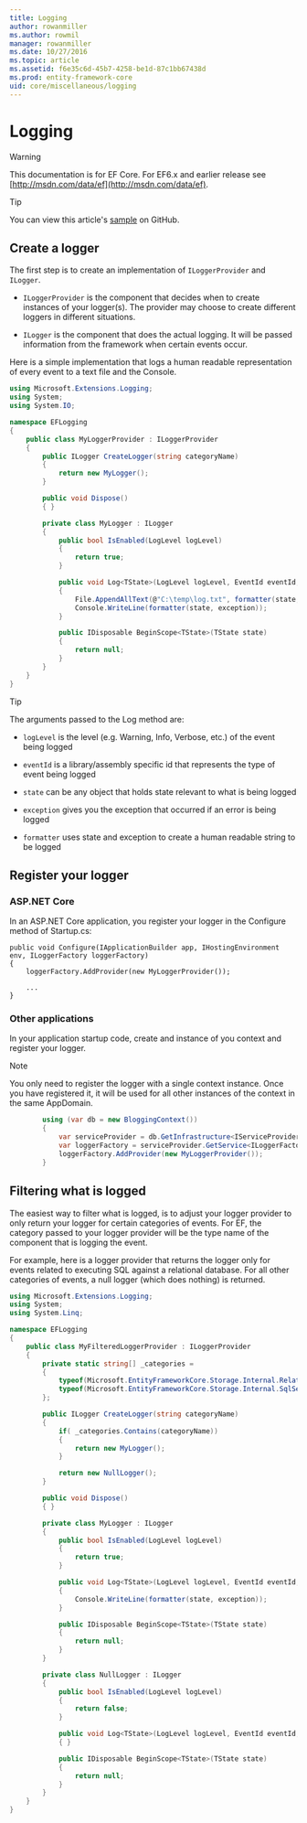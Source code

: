 ```yaml
---
title: Logging
author: rowanmiller
ms.author: rowmil
manager: rowanmiller
ms.date: 10/27/2016
ms.topic: article
ms.assetid: f6e35c6d-45b7-4258-be1d-87c1bb67438d
ms.prod: entity-framework-core
uid: core/miscellaneous/logging
---
```

# Logging

> [!WARNING]
> This documentation is for EF Core. For EF6.x and earlier release see [http://msdn.com/data/ef](http://msdn.com/data/ef).

> [!TIP]
> You can view this article's [sample](https://github.com/aspnet/EntityFramework.Docs/tree/master/samples/Miscellaneous/Logging) on GitHub.

## Create a logger

The first step is to create an implementation of `ILoggerProvider` and `ILogger`.
* `ILoggerProvider` is the component that decides when to create instances of your logger(s). The provider may choose to create different loggers in different situations.

* `ILogger` is the component that does the actual logging. It will be passed information from the framework when certain events occur.

Here is a simple implementation that logs a human readable representation of every event to a text file and the Console.

<!-- [!code-csharp[Main](samples/Miscellaneous/Logging/Logging/MyLoggerProvider.cs)] -->
````csharp
using Microsoft.Extensions.Logging;
using System;
using System.IO;

namespace EFLogging
{
    public class MyLoggerProvider : ILoggerProvider
    {
        public ILogger CreateLogger(string categoryName)
        {
            return new MyLogger();
        }

        public void Dispose()
        { }

        private class MyLogger : ILogger
        {
            public bool IsEnabled(LogLevel logLevel)
            {
                return true;
            }

            public void Log<TState>(LogLevel logLevel, EventId eventId, TState state, Exception exception, Func<TState, Exception, string> formatter)
            {
                File.AppendAllText(@"C:\temp\log.txt", formatter(state, exception));
                Console.WriteLine(formatter(state, exception));
            }

            public IDisposable BeginScope<TState>(TState state)
            {
                return null;
            }
        } 
    }
}
````

> [!TIP]
>
>The arguments passed to the Log method are:
>
>* `logLevel` is the level (e.g. Warning, Info, Verbose, etc.) of the event being logged
>
>* `eventId` is a library/assembly specific id that represents the type of event being logged
>
>* `state` can be any object that holds state relevant to what is being logged
>
>* `exception` gives you the exception that occurred if an error is being logged
>
>* `formatter` uses state and exception to create a human readable string to be logged

## Register your logger

### ASP.NET Core

In an ASP.NET Core application, you register your logger in the Configure method of Startup.cs:

<!-- literal_block"ids  "classes  "xml:space": "preserve", "backrefs  "dupnames  "names": [] -->
````
public void Configure(IApplicationBuilder app, IHostingEnvironment env, ILoggerFactory loggerFactory)
{
    loggerFactory.AddProvider(new MyLoggerProvider());

    ...
}
````

### Other applications

In your application startup code, create and instance of you context and register your logger.

> [!NOTE]
> You only need to register the logger with a single context instance. Once you have registered it, it will be used for all other instances of the context in the same AppDomain.

<!-- [!code-csharp[Main](samples/Miscellaneous/Logging/Logging.ConsoleApp/Program.cs)] -->
````csharp
        using (var db = new BloggingContext())
        {
            var serviceProvider = db.GetInfrastructure<IServiceProvider>();
            var loggerFactory = serviceProvider.GetService<ILoggerFactory>();
            loggerFactory.AddProvider(new MyLoggerProvider());
        }
````

## Filtering what is logged

The easiest way to filter what is logged, is to adjust your logger provider to only return your logger for certain categories of events. For EF, the category passed to your logger provider will be the type name of the component that is logging the event.

For example, here is a logger provider that returns the logger only for events related to executing SQL against a relational database. For all other categories of events, a null logger (which does nothing) is returned.

<!-- [!code-csharp[Main](samples/Miscellaneous/Logging/Logging/MyFilteredLoggerProvider.cs?highlight=9,10,11,12,13,17,18,19,20,21,22)] -->
````csharp
using Microsoft.Extensions.Logging;
using System;
using System.Linq;

namespace EFLogging
{
    public class MyFilteredLoggerProvider : ILoggerProvider
    {
        private static string[] _categories =
        {
            typeof(Microsoft.EntityFrameworkCore.Storage.Internal.RelationalCommandBuilderFactory).FullName,
            typeof(Microsoft.EntityFrameworkCore.Storage.Internal.SqlServerConnection).FullName
        };

        public ILogger CreateLogger(string categoryName)
        {
            if( _categories.Contains(categoryName))
            {
                return new MyLogger();
            }

            return new NullLogger();
        }

        public void Dispose()
        { }

        private class MyLogger : ILogger
        {
            public bool IsEnabled(LogLevel logLevel)
            {
                return true;
            }

            public void Log<TState>(LogLevel logLevel, EventId eventId, TState state, Exception exception, Func<TState, Exception, string> formatter)
            {
                Console.WriteLine(formatter(state, exception));
            }

            public IDisposable BeginScope<TState>(TState state)
            {
                return null;
            }
        }

        private class NullLogger : ILogger
        {
            public bool IsEnabled(LogLevel logLevel)
            {
                return false;
            }

            public void Log<TState>(LogLevel logLevel, EventId eventId, TState state, Exception exception, Func<TState, Exception, string> formatter)
            { }

            public IDisposable BeginScope<TState>(TState state)
            {
                return null;
            }
        }
    }
}
````
